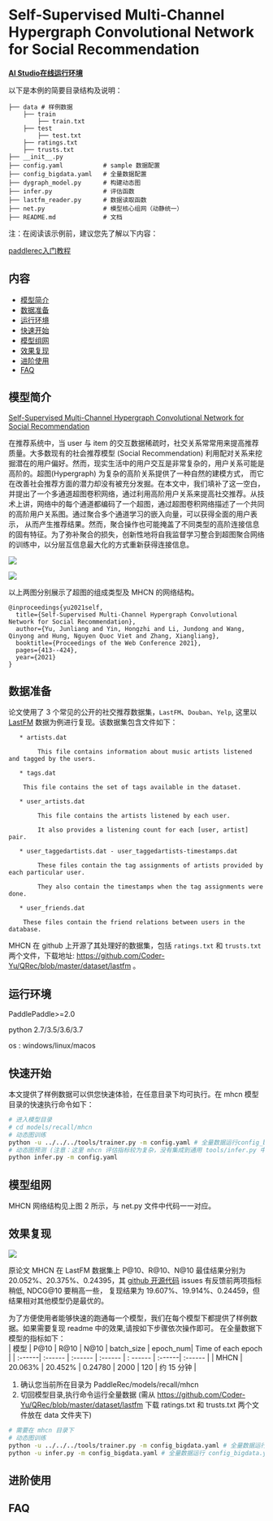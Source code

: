 # Self-Supervised Multi-Channel Hypergraph Convolutional Network for Social Recommendation

**[AI Studio在线运行环境](https://aistudio.baidu.com/studio/project/partial/verify/3406375/b2db3498abdd41a39b0a994a8e95ffcb)**

以下是本例的简要目录结构及说明：

```
├── data # 样例数据
    ├── train
        ├── train.txt
    ├── test
        ├── test.txt
    ├── ratings.txt
    ├── trusts.txt
├── __init__.py
├── config.yaml           # sample 数据配置
├── config_bigdata.yaml   # 全量数据配置
├── dygraph_model.py      # 构建动态图
├── infer.py              # 评估函数
├── lastfm_reader.py      # 数据读取函数
├── net.py                # 模型核心组网（动静统一）
├── README.md             # 文档
```

注：在阅读该示例前，建议您先了解以下内容：

[paddlerec入门教程](https://github.com/PaddlePaddle/PaddleRec/blob/master/README.md)

## 内容

- [模型简介](#模型简介)
- [数据准备](#数据准备)
- [运行环境](#运行环境)
- [快速开始](#快速开始)
- [模型组网](#模型组网)
- [效果复现](#效果复现)
- [进阶使用](#进阶使用)
- [FAQ](#FAQ)

## 模型简介

[Self-Supervised Multi-Channel Hypergraph Convolutional Network for Social Recommendation](https://arxiv.org/abs/2101.06448)

在推荐系统中，当 user 与 item 的交互数据稀疏时，社交关系常常用来提高推荐质量。大多数现有的社会推荐模型 (Social Recommendation)
利用配对关系来挖掘潜在的用户偏好。然而，现实生活中的用户交互是非常复杂的，用户关系可能是高阶的。超图(Hypergraph) 为复杂的高阶关系提供了一种自然的建模方式，
而它在改善社会推荐方面的潜力却没有被充分发掘。在本文中，我们填补了这一空白，并提出了一个多通道超图卷积网络，通过利用高阶用户关系来提高社交推荐。从技术上讲，网络中的每个通道都编码了一个超图，通过超图卷积网络描述了一个共同的高阶用户关系图。通过聚合多个通道学习的嵌入向量，可以获得全面的用户表示，
从而产生推荐结果。然而，聚合操作也可能掩盖了不同类型的高阶连接信息的固有特征。为了弥补聚合的损失，创新性地将自我监督学习整合到超图聚合网络的训练中，以分层互信息最大化的方式重新获得连接信息。

![](https://tva1.sinaimg.cn/large/008i3skNly1gya578zf58j30tn078dgo.jpg)

![](https://tva1.sinaimg.cn/large/008i3skNly1gya57zcfs9j30v10c1q59.jpg)

以上两图分别展示了超图的组成类型及 MHCN 的网络结构。

```text
@inproceedings{yu2021self,
  title={Self-Supervised Multi-Channel Hypergraph Convolutional Network for Social Recommendation},
  author={Yu, Junliang and Yin, Hongzhi and Li, Jundong and Wang, Qinyong and Hung, Nguyen Quoc Viet and Zhang, Xiangliang},
  booktitle={Proceedings of the Web Conference 2021},
  pages={413--424},
  year={2021}
}
```

## 数据准备

论文使用了 3 个常见的公开的社交推荐数据集，`LastFM`、`Douban`、`Yelp`, 这里以 [LastFM](http://files.grouplens.org/datasets/hetrec2011/)
数据为例进行复现。该数据集包含文件如下：

```text
   * artists.dat
   
        This file contains information about music artists listened and tagged by the users.
   
   * tags.dat
   
   	This file contains the set of tags available in the dataset.

   * user_artists.dat
   
        This file contains the artists listened by each user.
        
        It also provides a listening count for each [user, artist] pair.

   * user_taggedartists.dat - user_taggedartists-timestamps.dat
   
        These files contain the tag assignments of artists provided by each particular user.
        
        They also contain the timestamps when the tag assignments were done.
   
   * user_friends.dat
   
   	These files contain the friend relations between users in the database.
```

MHCN 在 github 上开源了其处理好的数据集，包括 `ratings.txt` 和 `trusts.txt`
两个文件，下载地址: https://github.com/Coder-Yu/QRec/blob/master/dataset/lastfm 。

## 运行环境

PaddlePaddle>=2.0

python 2.7/3.5/3.6/3.7

os : windows/linux/macos

## 快速开始

本文提供了样例数据可以供您快速体验，在任意目录下均可执行。在 mhcn 模型目录的快速执行命令如下：

```bash
# 进入模型目录
# cd models/recall/mhcn
# 动态图训练
python -u ../../../tools/trainer.py -m config.yaml # 全量数据运行config_bigdata.yaml 
# 动态图预测 (注意：这里 mhcn 评估指标较为复杂，没有集成到通用 tools/infer.py 中）
python infer.py -m config.yaml
``` 

## 模型组网

MHCN 网络结构见上图 2 所示，与 net.py 文件中代码一一对应。

## 效果复现

![](https://tva1.sinaimg.cn/large/008i3skNly1gya5pggeiaj30nq02mt97.jpg)

原论文 MHCN 在 LastFM 数据集上 P@10、R@10、N@10 最佳结果分别为
20.052%、20.375%、0.24395，其 [github 开源代码](https://github.com/Coder-Yu/QRec/issues/216) issues 有反馈前两项指标稍低, NDCG@10 要稍高一些，
复现结果为 19.607%、19.914%、0.24459，但结果相对其他模型仍是最优的。

为了方便使用者能够快速的跑通每一个模型，我们在每个模型下都提供了样例数据。如果需要复现 readme 中的效果,请按如下步骤依次操作即可。 在全量数据下模型的指标如下：  
| 模型 | P@10 | R@10 | N@10 | batch_size | epoch_num| Time of each epoch | | :------| :------ | :------ | :------ | :
------ | :------| :------ | | MHCN | 20.063% | 20.452% | 0.24780 | 2000 | 120 | 约 15 分钟 |

1. 确认您当前所在目录为 PaddleRec/models/recall/mhcn
2. 切回模型目录,执行命令运行全量数据 (需从 https://github.com/Coder-Yu/QRec/blob/master/dataset/lastfm 下载 ratings.txt 和 trusts.txt 两个文件放在
   data 文件夹下)

```bash
# 需要在 mhcn 目录下
# 动态图训练
python -u ../../../tools/trainer.py -m config_bigdata.yaml # 全量数据运行 config_bigdata.yaml 
python -u infer.py -m config_bigdata.yaml # 全量数据运行 config_bigdata.yaml 
```

## 进阶使用

## FAQ
